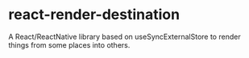 # react-render-destination

A React/ReactNative library based on useSyncExternalStore to render things from some places into others.
